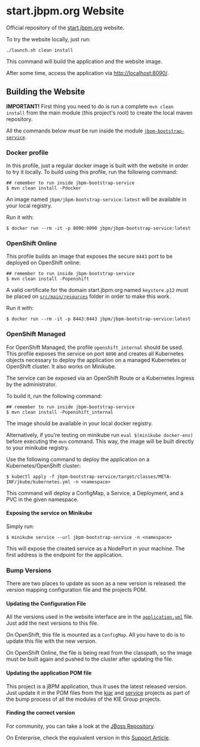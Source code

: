 # start.jbpm.org Website

Official repository of the [start.jbpm.org](https://start.jbpm.org) website.

To try the website locally, just run:

```shell
./launch.sh clean install
```

This command will build the application and the website image.

After some time, access the application via [http://localhost:8090/](http://localhost:8090/).

## Building the Website

**IMPORTANT!** First thing you need to do is run a complete `mvn clean install` from the main 
module (this project's root) to create the local maven repository.

All the commands below must be run inside the module [`jbpm-bootstrap-service`](jbpm-bootstrap-service).

### Docker profile

In this profile, just a regular docker image is built with the website in order to try it locally.
To build using this profile, run the following command:

````shell
## remember to run inside jbpm-bootstrap-service
$ mvn clean install -Pdocker
````

An image named `jbpm/jbpm-bootstrap-service:latest` will be available in your local registry.

Run it with:

```shell
$ docker run --rm -it -p 8090:8090 jbpm/jbpm-bootstrap-service:latest
```

### OpenShift Online

This profile builds an image that exposes the secure `8443` port to be deployed on OpenShift online:

```
## remember to run inside jbpm-bootstrap-service
$ mvn clean install -Popenshift
```

A valid certificate for the domain start.jbpm.org named `keystore.p12` must be placed on 
[`src/main/resources`](jbpm-bootstrap-service/src/main/resources) folder in order to make this work.

Run it with:

```shell
$ docker run --rm -it -p 8443:8443 jbpm/jbpm-bootstrap-service:latest
```

### OpenShift Managed

For OpenShift Managed, the profile `openshift_internal` should be used.
This profile exposes the service on port `8090` and creates all Kubernetes objects necessary
to deploy the application on a managed Kubernetes or OpenShift cluster. It also works on Minikube.

The service can be exposed via an OpenShift Route or a Kubernetes Ingress by the administrator.

To build it, run the following command:

```shell
## remember to run inside jbpm-bootstrap-service
$ mvn clean install -Popenshift_internal
```

The image should be available in your local docker registry.

Alternatively, if you're testing on minikube run `eval $(minikube docker-env)` before executing the `mvn` command.
This way, the image will be built directly to your minikube registry.

Use the following command to deploy the application on a Kubernetes/OpenShift cluster:

```shell
$ kubectl apply -f jbpm-bootstrap-service/target/classes/META-INF/jkube/kubernetes.yml -n <namespace>
```

This command will deploy a ConfigMap, a Service, a Deployment, and a PVC in the given namespace.

#### Exposing the service on Minikube

Simply run:

````shell
$ minikube service --url jbpm-bootstrap-service -n <namespace>
````

This will expose the created service as a NodePort in your machine. 
The first address is the endpoint for the application.

### Bump Versions

There are two places to update as soon as a new version is released: the version mapping configuration file and the projects POM.

#### Updating the Configuration File

All the versions used in the website interface are in the [`application.yml`](jbpm-bootstrap-service/src/main/resources/application.yml)
file. Just add the next versions to this file.

On OpenShift, this file is mounted as a `ConfigMap`. All you have to do is to update this file with the new version.

On OpenShift Online, the file is being read from the classpath, so the image must be built again and pushed to the cluster
after updating the file.

#### Updating the application POM file

This project is a jBPM application, thus it uses the latest released version. 
Just update it in the POM files from the [kjar](jbpm-bootstrap-kjar/pom.xml) and [service](jbpm-bootstrap-service/pom.xml) 
projects as part of the bump process of all the modules of the KIE Group projects.

#### Finding the correct version

For community, you can take a look at the [JBoss Repository](https://repository.jboss.org/nexus/index.html#nexus-search;gav~org.jbpm~jbpm-workitems~~~).

On Enterprise, check the equivalent version in this [Support Article](https://access.redhat.com/articles/3463751).
